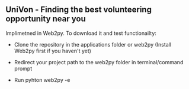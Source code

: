 
## UniVon - Finding the best volunteering opportunity near you

Implimetned in Web2py. To download it and test functionailty:

  * Clone the repository in the applications folder or web2py (Install Web2py first if you haven't yet)
  
  * Redirect your project path to the web2py folder in terminal/command prompt
  
  * Run pyhton web2py -e
 
